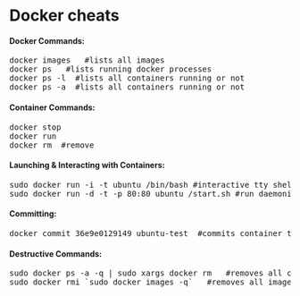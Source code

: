 Docker cheats
=============


<h4>Docker Commands:</h4>
<pre>
docker images   #lists all images 
docker ps   #lists running docker processes
docker ps -l  #lists all containers running or not
docker ps -a  #lists all containers running or not
</pre>

<h4>Container Commands:</h4>
<pre>
docker stop <container-id>
docker run <container-id>
docker rm <container-id> #remove
</pre>

<h4>Launching & Interacting with Containers:</h4>
<pre>
sudo docker run -i -t ubuntu /bin/bash #interactive tty shell 
sudo docker run -d -t -p 80:80 ubuntu /start.sh #run daemonized and expose port 80
</pre>

<h4>Committing:</h4>
<pre>
docker commit 36e9e0129149 ubuntu-test  #commits container to image
</pre>

<h4>Destructive Commands:</h4>
<pre>
sudo docker ps -a -q | sudo xargs docker rm   #removes all containers
sudo docker rmi `sudo docker images -q`   #removes all images
</pre>
